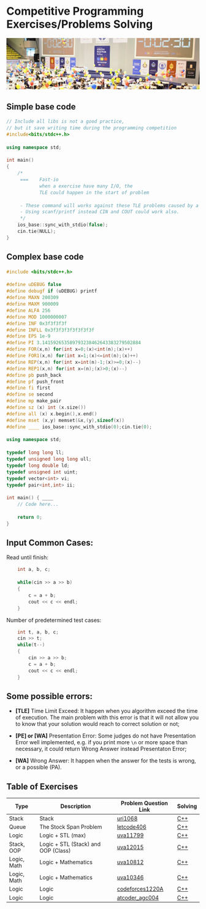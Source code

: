 # Competitive Programming Exercises/Problems Solving

![Image of many people in a programming competition, the image was found on google on mycplus website](../../_/assets/competitive-programming/programming-competition.png)

## Simple base code

```cpp
// Include all libs is not a good practice,
// but it save writing time during the programming competition
#include<bits/stdc++.h>

using namespace std;

int main()
{
    /*
     ===    Fast-io
            when a exercise have many I/O, the
            TLE could happen in the start of problem

     - These command will works against these TLE problems caused by a bunch of I/O.
     - Using scanf/printf instead CIN and COUT could work also.
     */
    ios_base::sync_with_stdio(false);
    cin.tie(NULL);
}
```

## Complex base code

```cpp
#include <bits/stdc++.h>

#define uDEBUG false
#define debugf if (uDEBUG) printf
#define MAXN 200309
#define MAXM 900009
#define ALFA 256
#define MOD 1000000007
#define INF 0x3f3f3f3f
#define INFLL 0x3f3f3f3f3f3f3f3f
#define EPS 1e-9
#define PI 3.141592653589793238462643383279502884
#define FOR(x,n) for(int x=0;(x)<int(n);(x)++)
#define FOR1(x,n) for(int x=1;(x)<=int(n);(x)++)
#define REP(x,n) for(int x=int(n)-1;(x)>=0;(x)--)
#define REP1(x,n) for(int x=(n);(x)>0;(x)--)
#define pb push_back
#define pf push_front
#define fi first
#define se second
#define mp make_pair
#define sz (x) int (x.size())
#define all (x) x.begin(),x.end()
#define mset (x,y) memset(&x,(y),sizeof(x))
#define ____ ios_base::sync_with_stdio(0);cin.tie(0);

using namespace std;

typedef long long ll;
typedef unsigned long long ull;
typedef long double ld;
typedef unsigned int uint;
typedef vector<int> vi;
typedef pair<int,int> ii;

int main() { ____
    // Code here...

    return 0;
}
```

## Input Common Cases:

Read until finish:

```cpp
    int a, b, c;

    while(cin >> a >> b)
    {
        c = a + b;
        cout << c << endl;
    }
```

Number of predetermined test cases:

```cpp
    int t, a, b, c;
    cin >> t;
    while(t--)
    {
        cin >> a >> b;
        c = a + b;
        cout << c << endl;
    }
```

##

## Some possible errors:

- **[TLE]** Time Limit Exceed: It happen when you algorithm exceed the time of execution. The main problem with this error is that it will not allow you to know that your solution would reach to correct solution or not;

- **[PE] or [WA]** Presentation Error: Some judges do not have Presentation Error well implemented, e.g. if you print more `\n` or more space than necessary, it could return Wrong Answer instead Presentaton Error;

- **[WA]** Wrong Answer: It happen when the answer for the tests is wrong, or a possible (PA).

## Table of Exercises

| Type        | Description                         | Problem Question Link                                                       | Solving                            |
| ----------- | ----------------------------------- | --------------------------------------------------------------------------- | ---------------------------------- |
| Stack       | Stack                               | [uri1068](https://www.beecrowd.com.br/judge/en/problems/view/1068)          | [C++](./uri/1068/1068.cpp)         |
| Queue       | The Stock Span Problem              | [letcode406](https://leetcode.com/problems/queue-reconstruction-by-height/) | [C++](./letcode406/406.cpp)        |
| Logic       | Logic + STL (max)                   | [uva11799](./uva/11799/)                                                    | [C++](./uva/11799/11799.cpp)       |
| Stack, OOP  | Logic + STL (Stack) and OOP (Class) | [uva12015](./uva/12015/)                                                    | [C++](./uva/12015/12015.cpp)       |
| Logic, Math | Logic + Mathematics                 | [uva10812](./uva/10812/)                                                    | [C++](./uva/10812/10812.cpp)       |
| Logic, Math | Logic + Mathematics                 | [uva10346](./uva/10346/)                                                    | [C++](./uva/10346/10346.cpp)       |
| Logic       | Logic                               | [codeforces1220A](./codeforces1220A/)                                       | [C++](./codeforces1220A/1220A.cpp) |
| Logic       | Logic                               | [atcoder_agc004](./atcoder_agc004/)                                         | [C++](./atcoder_agc004/agc004.cpp) |
